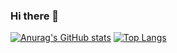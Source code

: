 ### Hi there 👋

<!--
**gamcho3/gamcho3** is a ✨ _special_ ✨ repository because its `README.md` (this file) appears on your GitHub profile.

Here are some ideas to get you started:

- 🔭 I’m currently working on ...
- 🌱 I’m currently learning ...
- 👯 I’m looking to collaborate on ...
- 🤔 I’m looking for help with ...
- 💬 Ask me about ...
- 📫 How to reach me: ...
- 😄 Pronouns: ...
- ⚡ Fun fact: ...
-->

[![Anurag's GitHub stats](https://github-readme-stats.vercel.app/api?username=gamcho3)](https://github.com/anuraghazra/github-readme-stats)
[![Top Langs](https://github-readme-stats.vercel.app/api/top-langs/?username=gamcho3&layout=compact)](https://github.com/anuraghazra/github-readme-stats)
